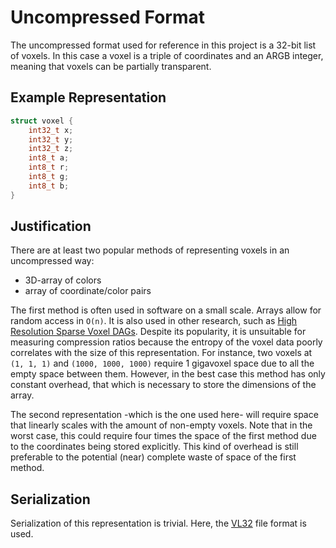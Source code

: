 # Uncompressed Format

The uncompressed format used for reference in this project is a 32-bit list of voxels.
In this case a voxel is a triple of coordinates and an ARGB integer, meaning that voxels can be partially transparent.

## Example Representation
```c
struct voxel {
    int32_t x;
    int32_t y;
    int32_t z;
    int8_t a;
    int8_t r;
    int8_t g;
    int8_t b;
}
```

## Justification

There are at least two popular methods of representing voxels in an uncompressed way:

- 3D-array of colors
- array of coordinate/color pairs

The first method is often used in software on a small scale.
Arrays allow for random access in `O(n)`.
It is also used in other research, such as [High Resolution Sparse Voxel DAGs](
related/literature.md#high-resolution-sparse-voxel-dags).
Despite its popularity, it is unsuitable for measuring compression ratios because the entropy of the voxel data poorly
correlates with the size of this representation.
For instance, two voxels at `(1, 1, 1)` and `(1000, 1000, 1000)` require 1 gigavoxel space due to all the empty space
between them.
However, in the best case this method has only constant overhead, that which is necessary to store the dimensions
of the array.

The second representation -which is the one used here- will require space that linearly scales with the amount of
non-empty voxels.
Note that in the worst case, this could require four times the space of the first method due to the coordinates
being stored explicitly.
This kind of overhead is still preferable to the potential (near) complete waste of space of the first method.

## Serialization

Serialization of this representation is trivial.
Here, the [VL32](file_formats/vl32.md) file format is used.
